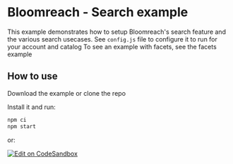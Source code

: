 # Bloomreach - Search example

This example demonstrates how to setup Bloomreach's search feature and the various search usecases. See `config.js` file to configure it to run for your account and catalog
To see an example with facets, see the facets example

## How to use

Download the example or clone the repo

Install it and run:

```bash
npm ci
npm start
```

or:

[![Edit on CodeSandbox](https://codesandbox.io/static/img/play-codesandbox.svg)](https://codesandbox.io/p/sandbox/github/bloomreach/web-code-samples/tree/main/examples/search)
